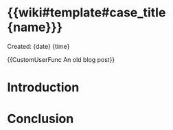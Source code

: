 # {{wiki#template#case_title {name}}}
Created: {date} {time}

{{CustomUserFunc An old blog post}}

# Introduction

# Conclusion
